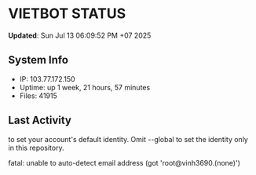 # VIETBOT STATUS
**Updated**: Sun Jul 13 06:09:52 PM +07 2025

## System Info
- IP: 103.77.172.150
- Uptime: up 1 week, 21 hours, 57 minutes
- Files: 41915

## Last Activity

to set your account's default identity.
Omit --global to set the identity only in this repository.

fatal: unable to auto-detect email address (got 'root@vinh3690.(none)')
